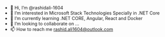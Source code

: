- 👋 Hi, I’m @rashidali-1604
- 👀 I’m interested in Microsoft Stack Technologies Specially in .NET Core
- 🌱 I’m currently learning .NET CORE, Angular, React and Docker
- 💞️ I’m looking to collaborate on ...
- 📫 How to reach me rashid.ali1604@outlook.com

<!---
rashidali-1604/rashidali-1604 is a ✨ special ✨ repository because its `README.md` (this file) appears on your GitHub profile.
You can click the Preview link to take a look at your changes.
--->
